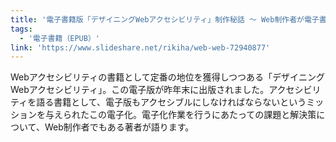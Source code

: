 ```yaml
---
title: '電子書籍版「デザイニングWebアクセシビリティ」制作秘話 ～ Web制作者が電子書籍を作ってみた!'
tags:
  - '電子書籍（EPUB）'
link: 'https://www.slideshare.net/rikiha/web-web-72940877'
---
```


Webアクセシビリティの書籍として定番の地位を獲得しつつある「デザイニングWebアクセシビリティ」。この電子版が昨年末に出版されました。アクセシビリティを語る書籍として、電子版もアクセシブルにしなければならないというミッションを与えられたこの電子化。電子化作業を行うにあたっての課題と解決策について、Web制作者でもある著者が語ります。
